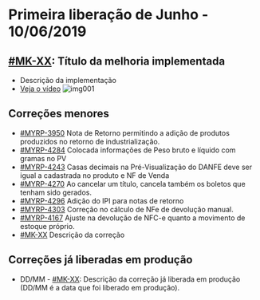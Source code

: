 # Primeira liberação de Junho - 10/06/2019


## [#MK-XX](https://devmyrp.atlassian.net/browse/MK-XX): Título da melhoria implementada
* Descrição da implementação
* [Veja o vídeo](http://recordit.co/2MyFCjFpdq)
![img001](https://i.imgur.com/XXXX.png)

## Correções menores
* [#MYRP-3950](https://devmyrp.atlassian.net/browse/MYRP-3950) Nota de Retorno permitindo a adição de produtos produzidos no retorno de industrialização.
* [#MYRP-4284](https://devmyrp.atlassian.net/browse/MYRP-4284) Colocada informações de Peso bruto e líquido com gramas no PV
* [#MYRP-4243](https://devmyrp.atlassian.net/browse/MYRP-4243) Casas decimais na Pré-Visualização do DANFE deve ser igual a cadastrada no produto e NF de Venda
* [#MYRP-4270](https://devmyrp.atlassian.net/browse/MYRP-4270) Ao cancelar um título, cancela também os boletos que tenham sido gerados.
* [#MYRP-4296](https://devmyrp.atlassian.net/browse/MYRP-4296) Adição do IPI para notas de retorno
* [#MYRP-4303](https://devmyrp.atlassian.net/browse/MYRP-4303) Correção no cálculo de NFe de devolução manual.
* [#MYRP-4167](https://devmyrp.atlassian.net/browse/MYRP-4167) Ajuste na devolução de NFC-e quanto a movimento de estoque próprio.
* [#MK-XX](https://devmyrp.atlassian.net/browse/MK-XX) Descrição da correção

## Correções já liberadas em produção
* DD/MM - [#MK-XX](https://devmyrp.atlassian.net/browse/MK-XX): Descrição da correção já liberada em produção (DD/MM é a data que foi liberado em produção).
